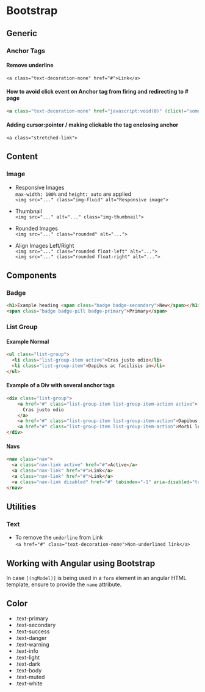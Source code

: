 # Bootstrap

## Generic

### Anchor Tags

#### Remove underline

`<a class="text-decoration-none" href="#">Link</a>`

#### How to avoid click event on Anchor tag from firing and redirecting to # page

```html
<a class="text-decoration-none" href="javascript:void(0)" (click)="someEvent(i)">Set to Active</a>
```

#### Adding cursor:pointer / making clickable the tag enclosing anchor

`<a class="stretched-link">`

## Content

### Image

- Responsive Images  
`max-width: 100%` and `height: auto` are applied  
`<img src="..." class="img-fluid" alt="Responsive image">`

- Thumbnail  
`<img src="..." alt="..." class="img-thumbnail">`

- Rounded Images  
`<img src="..." class="rounded" alt="...">`

- Align Images Left/Right  
`<img src="..." class="rounded float-left" alt="...">`  
`<img src="..." class="rounded float-right" alt="...">`

## Components

### Badge

```html
<h1>Example heading <span class="badge badge-secondary">New</span></h1>
<span class="badge badge-pill badge-primary">Primary</span>
```

### List Group

#### Example Normal

```html
<ul class="list-group">
  <li class="list-group-item active">Cras justo odio</li>
  <li class="list-group-item">Dapibus ac facilisis in</li>
</ul>
```

#### Example of a Div with several anchor tags

```html
<div class="list-group">
    <a href="#" class="list-group-item list-group-item-action active">
      Cras justo odio
    </a>
    <a href="#" class="list-group-item list-group-item-action">Dapibus ac facilisis in</a>
    <a href="#" class="list-group-item list-group-item-action">Morbi leo risus</a>
</div>
```

#### Navs

```html
<nav class="nav">
  <a class="nav-link active" href="#">Active</a>
  <a class="nav-link" href="#">Link</a>
  <a class="nav-link" href="#">Link</a>
  <a class="nav-link disabled" href="#" tabindex="-1" aria-disabled="true">Disabled</a>
</nav>
```

## Utilities

### Text

- To remove the `underline` from Link  
`<a href="#" class="text-decoration-none">Non-underlined link</a>`

## Working with Angular using Bootstrap

In case `[(ngModel)]` is being used in a `form` element in an angular HTML template, ensure to provide the `name` attribute.

## Color

- .text-primary
- .text-secondary
- .text-success
- .text-danger
- .text-warning
- .text-info
- .text-light
- .text-dark
- .text-body
- .text-muted
- .text-white